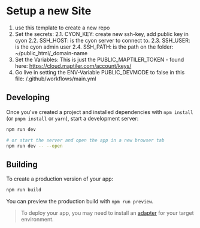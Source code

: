 # Setup a new Site

1. use this template to create a new repo
2. Set the secrets:
   2.1. CYON_KEY: create new ssh-key, add public key in cyon
   2.2. SSH_HOST: is the cyon server to connect to.
   2.3. SSH_USER: is the cyon admin user
   2.4. SSH_PATH: is the path on the folder: ~/public_html/\_domain-name
3. Set the Variables:
   This is just the PUBLIC_MAPTILER_TOKEN - found here: https://cloud.maptiler.com/account/keys/
4. Go live in setting the ENV-Variable PUBLIC_DEVMODE to false in this file: /.github/workflows/main.yml

## Developing

Once you've created a project and installed dependencies with `npm install` (or `pnpm install` or `yarn`), start a development server:

```bash
npm run dev

# or start the server and open the app in a new browser tab
npm run dev -- --open
```

## Building

To create a production version of your app:

```bash
npm run build
```

You can preview the production build with `npm run preview`.

> To deploy your app, you may need to install an [adapter](https://kit.svelte.dev/docs/adapters) for your target environment.
